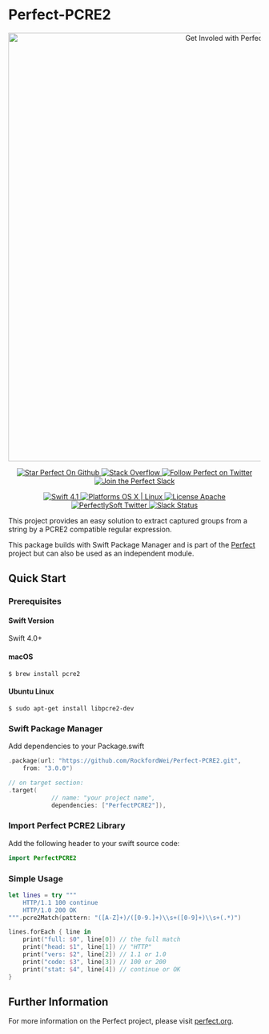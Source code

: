 # Perfect-PCRE2

<p align="center">
    <a href="http://perfect.org/get-involved.html" target="_blank">
        <img src="http://perfect.org/assets/github/perfect_github_2_0_0.jpg" alt="Get Involed with Perfect!" width="854" />
    </a>
</p>

<p align="center">
    <a href="https://github.com/PerfectlySoft/Perfect" target="_blank">
        <img src="http://www.perfect.org/github/Perfect_GH_button_1_Star.jpg" alt="Star Perfect On Github" />
    </a>  
    <a href="http://stackoverflow.com/questions/tagged/perfect" target="_blank">
        <img src="http://www.perfect.org/github/perfect_gh_button_2_SO.jpg" alt="Stack Overflow" />
    </a>  
    <a href="https://twitter.com/perfectlysoft" target="_blank">
        <img src="http://www.perfect.org/github/Perfect_GH_button_3_twit.jpg" alt="Follow Perfect on Twitter" />
    </a>  
    <a href="http://perfect.ly" target="_blank">
        <img src="http://www.perfect.org/github/Perfect_GH_button_4_slack.jpg" alt="Join the Perfect Slack" />
    </a>
</p>

<p align="center">
    <a href="https://developer.apple.com/swift/" target="_blank">
        <img src="https://img.shields.io/badge/Swift-4.1-orange.svg?style=flat" alt="Swift 4.1">
    </a>
    <a href="https://developer.apple.com/swift/" target="_blank">
        <img src="https://img.shields.io/badge/Platforms-OS%20X%20%7C%20Linux%20-lightgray.svg?style=flat" alt="Platforms OS X | Linux">
    </a>
    <a href="http://perfect.org/licensing.html" target="_blank">
        <img src="https://img.shields.io/badge/License-Apache-lightgrey.svg?style=flat" alt="License Apache">
    </a>
    <a href="http://twitter.com/PerfectlySoft" target="_blank">
        <img src="https://img.shields.io/badge/Twitter-@PerfectlySoft-blue.svg?style=flat" alt="PerfectlySoft Twitter">
    </a>
    <a href="http://perfect.ly" target="_blank">
        <img src="http://perfect.ly/badge.svg" alt="Slack Status">
    </a>
</p>



This project provides an easy solution to extract captured groups from a string by a PCRE2 compatible regular expression.

This package builds with Swift Package Manager and is part of the [Perfect](https://github.com/PerfectlySoft/Perfect) project but can also be used as an independent module.

## Quick Start

### Prerequisites

#### Swift Version

Swift 4.0+

#### macOS

``` 
$ brew install pcre2
```

#### Ubuntu Linux

```
$ sudo apt-get install libpcre2-dev
```

### Swift Package Manager

Add dependencies to your Package.swift

``` swift
.package(url: "https://github.com/RockfordWei/Perfect-PCRE2.git", 
	from: "3.0.0")

// on target section:
.target(
            // name: "your project name",
            dependencies: ["PerfectPCRE2"]),
```

### Import Perfect PCRE2 Library

Add the following header to your swift source code:

``` swift
import PerfectPCRE2
```

### Simple Usage

``` swift
let lines = try """
	HTTP/1.1 100 continue
	HTTP/1.0 200 OK
""".pcre2Match(pattern: "([A-Z]+)/([0-9.]+)\\s+([0-9]+)\\s+(.*)")

lines.forEach { line in
	print("full: $0", line[0]) // the full match
	print("head: $1", line[1]) // "HTTP"
	print("vers: $2", line[2]) // 1.1 or 1.0
	print("code: $3", line[3]) // 100 or 200
	print("stat: $4", line[4]) // continue or OK
}
```

## Further Information
For more information on the Perfect project, please visit [perfect.org](http://perfect.org).
